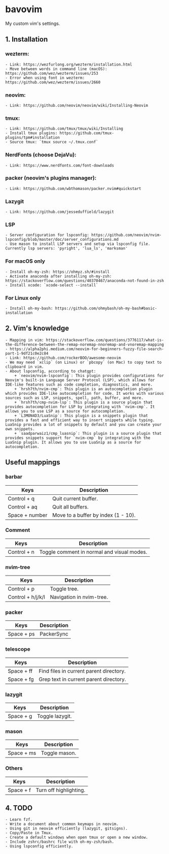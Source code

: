 # bavovim
My custom vim's settings.

## 1. Installation 
### wezterm: 
    - Link: https://wezfurlong.org/wezterm/installation.html
    - Move between words in command line (macOS): https://github.com/wez/wezterm/issues/253
    - Error when using font in wezterm: https://github.com/wez/wezterm/issues/2660
### neovim: 
    - Link: https://github.com/neovim/neovim/wiki/Installing-Neovim
### tmux: 
    - Link: https://github.com/tmux/tmux/wiki/Installing
    - Install tmux plugins: https://github.com/tmux-plugins/tpm#installation
    - Source tmux: `tmux source ~/.tmux.conf`
### NerdFonts (choose DejaVu): 
    - Link: https://www.nerdfonts.com/font-downloads
### packer (neovim's plugins manager): 
    - Link: https://github.com/wbthomason/packer.nvim#quickstart
### Lazygit
    - Link: https://github.com/jesseduffield/lazygit
### LSP
    - Server configuration for lspconfig: https://github.com/neovim/nvim-lspconfig/blob/master/doc/server_configurations.md
    - Use mason to install LSP servers and setup via lspconfig file. Currently lsp servers: 'pyright', 'lua_ls', 'marksman'

### For macOS only
    - Install oh-my-zsh: https://ohmyz.sh/#install 
    - Activate anaconda after installing oh-my-zsh: https://stackoverflow.com/questions/40370467/anaconda-not-found-in-zsh
    - Install xcode: `xcode-select --install`
### For Linux only
    - Install oh-my-bash: https://github.com/ohmybash/oh-my-bash#basic-installation

## 2. Vim's knowledge 
    - Mapping in vim: https://stackoverflow.com/questions/3776117/what-is-the-difference-between-the-remap-noremap-nnoremap-and-vnoremap-mapping
    - https://alpha2phi.medium.com/neovim-for-beginners-fuzzy-file-search-part-1-9df21c0e2c84
    - Link: https://github.com/rockerBOO/awesome-neovim
    - We may need `xclip` (on Linux) or `pbcopy` (on Mac) to copy text to clipboard in vim.
    - About lspconfig, according to chatgpt:
        + `neovim/nvim-lspconfig`: This plugin provides configurations for Neovim's built-in Language Server Protocol (LSP), which allows for IDE-like features such as code completion, diagnostics, and more.
        + `hrsh7th/nvim-cmp`: This plugin is an autocompletion plugin which provides IDE-like autocompletion for code. It works with various sources such as LSP, snippets, spell, path, buffer, and more.
        + `hrsh7th/cmp-nvim-lsp`: This plugin is a source plugin that provides autocompletion for LSP by integrating with `nvim-cmp`. It allows you to use LSP as a source for autocompletion.
        + `L3MON4D3/LuaSnip`: This plugin is a snippets plugin that provides a fast and efficient way to insert snippets while typing. LuaSnip provides a lot of snippets by default and you can create your own snippets.
        + `saadparwaiz1/cmp_luasnip`: This plugin is a source plugin that provides snippets support for `nvim-cmp` by integrating with the LuaSnip plugin. It allows you to use LuaSnip as a source for autocompletion.

## Useful mappings
### barbar
| Keys | Description |
--- | --- |
| Control + q | Quit current buffer. |
| Control + aq | Quit all buffers. |
| Space + number | Move to a buffer by index (1 - 10). |
### Comment
| Keys | Description |
--- | --- |
| Control + n | Toggle comment in normal and visual modes. |
### nvim-tree
| Keys | Description |
--- | --- |
| Control + p | Toggle tree. |
| Control + h/j/k/l | Navigation in nvim-tree. |
### packer
| Keys | Description |
--- | --- |
| Space + ps | PackerSync |
### telescope
| Keys | Description |
--- | --- |
| Space + ff | Find files in current parent directory. |
| Space + fg | Grep text in current parent directory. |
### lazygit 
| Keys | Description |
--- | --- |
| Space + g | Toggle lazygit. |
### mason
| Keys | Description |
--- | --- |
| Space + ms | Toggle mason. |
### Others
| Keys | Description |
--- | --- |
| Space + f | Turn off highlighting. |

## 4. TODO
    - Learn fzf.
    - Write a document about common keymaps in neovim.
    - Using git in neovim efficiently (lazygit, gitsigns).
    - Copy/Paste in Tmux.
    - Create a default windows when open tmux or open a new window.
    - Include zshrc/bashrc file with oh-my-zsh/bash.
    - Using lspconfig efficiently.


